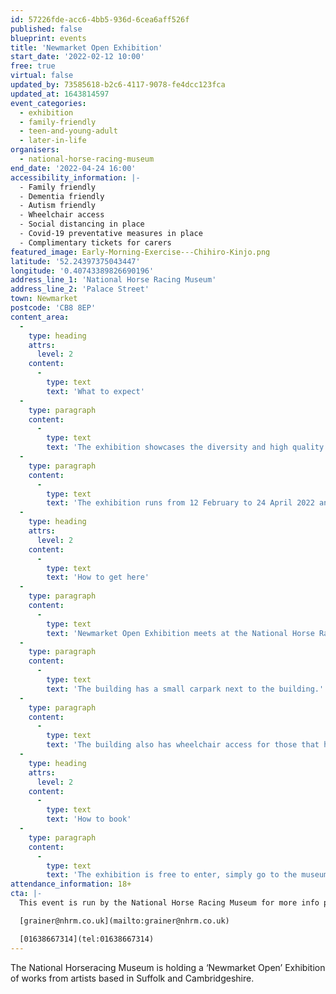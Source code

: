 ```yaml
---
id: 57226fde-acc6-4bb5-936d-6cea6aff526f
published: false
blueprint: events
title: 'Newmarket Open Exhibition'
start_date: '2022-02-12 10:00'
free: true
virtual: false
updated_by: 73585618-b2c6-4117-9078-fe4dcc123fca
updated_at: 1643814597
event_categories:
  - exhibition
  - family-friendly
  - teen-and-young-adult
  - later-in-life
organisers:
  - national-horse-racing-museum
end_date: '2022-04-24 16:00'
accessibility_information: |-
  - Family friendly 
  - Dementia friendly 
  - Autism friendly
  - Wheelchair access
  - Social distancing in place 
  - Covid-19 preventative measures in place 
  - Complimentary tickets for carers
featured_image: Early-Morning-Exercise---Chihiro-Kinjo.png
latitude: '52.24397375043447'
longitude: '0.40743389826690196'
address_line_1: 'National Horse Racing Museum'
address_line_2: 'Palace Street'
town: Newmarket
postcode: 'CB8 8EP'
content_area:
  -
    type: heading
    attrs:
      level: 2
    content:
      -
        type: text
        text: 'What to expect'
  -
    type: paragraph
    content:
      -
        type: text
        text: 'The exhibition showcases the diversity and high quality of creative work being produced in the region and are available to purchase from £75 – we hope you find a piece that you love! The artworks show a great variety of media and subject matter, and the selection panel made choices in the hope that the exhibition will delight and challenge visitors. '
  -
    type: paragraph
    content:
      -
        type: text
        text: 'The exhibition runs from 12 February to 24 April 2022 and is free to visit.'
  -
    type: heading
    attrs:
      level: 2
    content:
      -
        type: text
        text: 'How to get here'
  -
    type: paragraph
    content:
      -
        type: text
        text: 'Newmarket Open Exhibition meets at the National Horse Racing Museum.'
  -
    type: paragraph
    content:
      -
        type: text
        text: 'The building has a small carpark next to the building.'
  -
    type: paragraph
    content:
      -
        type: text
        text: 'The building also has wheelchair access for those that have accessibility needs.'
  -
    type: heading
    attrs:
      level: 2
    content:
      -
        type: text
        text: 'How to book'
  -
    type: paragraph
    content:
      -
        type: text
        text: 'The exhibition is free to enter, simply go to the museum shop for a wristband.'
attendance_information: 18+
cta: |-
  This event is run by the National Horse Racing Museum for more info please get in touch via:

  [grainer@nhrm.co.uk](mailto:grainer@nhrm.co.uk)

  [01638667314](tel:01638667314)
---
```

The National Horseracing Museum is holding a ‘Newmarket Open’ Exhibition of works from artists based in Suffolk and Cambridgeshire.